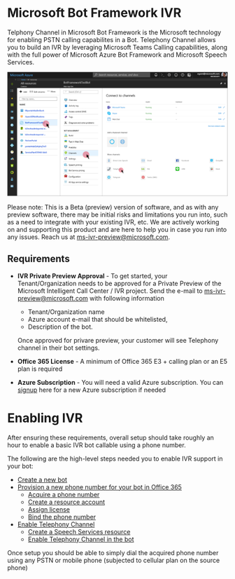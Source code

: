 # Microsoft Bot Framework IVR

Telphony Channel in Microsoft Bot Framework is the Microsoft technology for enabling PSTN calling capabilites in a Bot. Telephony Channel allows you to build an IVR by leveraging Microsoft Teams Calling capabilities, along with the full power of Microsoft Azure Bot Framework and Microsoft Speech Services.

 ![](images/telephonychannel.png)

Please note:  This is a Beta (preview) version of software, and as with any preview software, there may be initial risks and limitations you run into, such as a need to integrate with your existing IVR, etc.  We are actively working on and supporting this product and are here to help you in case you run into any issues.  Reach us at ms-ivr-preview@microsoft.com.

## Requirements
* **IVR Private Preview Approval** - To get started, your Tenant/Organization needs to be approved for a Private Preview of the Microsoft Intelligent Call Center / IVR project.  Send the e-mail to ms-ivr-preview@microsoft.com with following information
  * Tenant/Organization name
  * Azure account e-mail that should be whitelisted,
  * Description of the bot. 
  
  Once approved for privare preview, your customer will see Telephony channel in their bot settings. 
* **Office 365 License** - A minimum of Office 365 E3 + calling plan or an E5 plan is required 
* **Azure Subscription** - You will need a valid Azure subscription. You can [signup](https://signup.azure.com/) here for a new Azure subscription if needed

# Enabling IVR 

After ensuring these requirements, overall setup should take roughly an hour to enable a basic IVR bot callable using a phone number.

The following are the high-level steps needed you to enable IVR support in your bot:

* [Create a new bot](CreateBot.md)
* [Provision a new phone number for your bot in Office 365](AcquirePhoneNumber.md)
   * [Acquire a phone number](AcquirePhoneNumber.md#Acquire-a-phone-number)
   * [Create a resource account](AcquirePhoneNumber.md#Create-a-resource-account)
   * [Assign license](AcquirePhoneNumber.md#Assign-license)
   * [Bind the phone number](AcquirePhoneNumber.md#Bind-the-phone-number)
* [Enable Telephony Channel](EnableTelephony.md)
   * [Create a Speech Services resource](EnableTelephony.md#Create-a-Speech-Services-resource)
   * [Enable Telephony Channel in the bot](EnableTelephony.md#Enable-Telephony-Channel-in-the-bot)

Once setup you should be able to simply dial the acquired phone number using any PSTN or mobile phone (subjected to cellular plan on the source phone) 